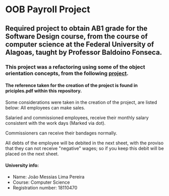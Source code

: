 # OOB Payroll Project

## Required project to obtain AB1 grade for the Software Design course, from the course of computer science at the Federal University of Alagoas, taught by Professor Baldoino Fonseca.

### This project was a refactoring using some of the object orientation concepts, from the following [project](https://github.com/joaorura/Payroll).

#### The reference taken for the creation of the project is found in priciples.pdf within this repository.

Some considerations were taken in the creation of the project, are listed below:
  All employees can make sales.

  Salaried and commissioned employees, receive their monthly salary consistent with the work days (Marked via dot).

  Commissioners can receive their bandages normally.

  All debts of the employee will be debited in the next sheet, with the proviso that they can not receive "negative" wages; so if you keep this debit will be placed on the next sheet.

#### University info:
 - Name: João Messias Lima Pereira
 - Course: Computer Science
 - Registration number: 18110470
